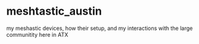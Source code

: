 # meshtastic_austin
my meshastic devices, how their setup, and my interactions with the large communitity here in ATX
